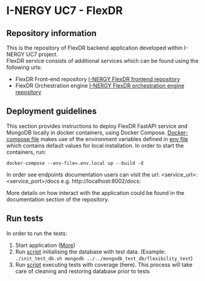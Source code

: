 # I-NERGY UC7 - FlexDR
## Repository information
This is the repository of FlexDR backend application developed within I-NERGY UC7 project.\
FlexDR service consists of additional services which can be found using the following urls:
* FlexDR Front-end repository [I-NERGY FlexDR frontend repository](https://github.com/I-NERGY/FlexDR_frontend)
* FlexDR Orchestration engine [I-NERGY FlexDR orchestration engine repository](https://github.com/I-NERGY/dagster-orchestrator)

## Deployment guidelines
This section provides instructions to deploy FlexDR FastAPI service and MongoDB locally in docker containers, using Docker Compose.
[Docker-compose file](docker-compose.yaml) makes use of the environment variables defined in [env file](.env.local) which contains default values for local installation.
In order to start the containers, run:
```shell
docker-compose --env-file=.env.local up --build -d
```

In order see endpoints documentation users can visit the url: <service_url>:<service_port>/docs
e.g. http://localhost:8002/docs:

More details on how interact with the application could be found in the documentation section of the repository.

## Run tests
In order to run the tests:
1. Start application ([More](#running-application))
2. Run [script](app/scripts/init_test_db.sh) initialising the database with test data. (Example: ```./init_test_db.sh mongodb ../../mongodb_test_db/flexibility_test```)
3. Run [script](app/scripts/run_tests.sh) executing tests with coverage (here). This process will take care of cleaning and restoring database prior to tests

